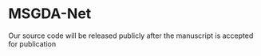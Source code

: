# MSGDA-Net
Our source code will be released publicly after the manuscript is accepted for publication
